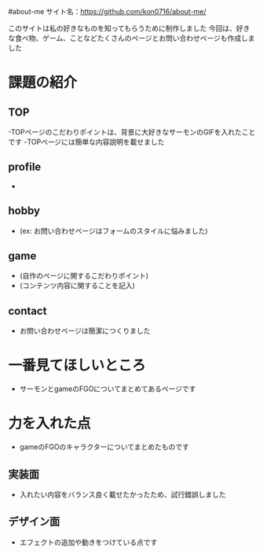 #about-me
サイト名：https://github.com/kon0716/about-me/

このサイトは私の好きなものを知ってもらうために制作しました
今回は、好きな食べ物、ゲーム、ことなどたくさんのページとお問い合わせページも作成しました

# 課題の紹介

## TOP

-TOPページのこだわりポイントは、背景に大好きなサーモンのGIFを入れたことです
-TOPページには簡単な内容説明を載せました

## profile

- 
## hobby

- (ex: お問い合わせページはフォームのスタイルに悩みました)

## game

- (自作のページに関するこだわりポイント)
- (コンテンツ内容に関することを記入)

## contact
- お問い合わせページは簡潔につくりました

# 一番見てほしいところ

- サーモンとgameのFGOについてまとめてあるページです

# 力を入れた点

- gameのFGOのキャラクターについてまとめたものです

## 実装面

- 入れたい内容をバランス良く載せたかったため、試行錯誤しました

## デザイン面

- エフェクトの追加や動きをつけている点です
